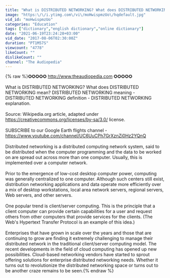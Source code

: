 ```yaml
---
title: "What is DISTRIBUTED NETWORKING? What does DISTRIBUTED NETWORKING mean?"
image: "https:\/\/i.ytimg.com\/vi\/moHwispmzUo\/hqdefault.jpg"
vid_id: "moHwispmzUo"
categories: "Education"
tags: ["dictionary","english dictionary","online dictionary"]
date: "2021-06-19T23:24:28+03:00"
vid_date: "2017-08-06T02:30:00Z"
duration: "PT1M57S"
viewcount: "4778"
likeCount: ""
dislikeCount: ""
channel: "The Audiopedia"
---
```

{% raw %}✪✪✪✪✪ <a rel="nofollow" target="blank" href="http://www.theaudiopedia.com">http://www.theaudiopedia.com</a> ✪✪✪✪✪<br /><br />What is DISTRIBUTED NETWORKING? What does DISTRIBUTED NETWORKING mean? DISTRIBUTED NETWORKING meaning - DISTRIBUTED NETWORKING definition - DISTRIBUTED NETWORKING explanation.<br /><br />Source: Wikipedia.org article, adapted under <a rel="nofollow" target="blank" href="https://creativecommons.org/licenses/by-sa/3.0/">https://creativecommons.org/licenses/by-sa/3.0/</a> license.<br /><br />SUBSCRIBE to our Google Earth flights channel - <a rel="nofollow" target="blank" href="https://www.youtube.com/channel/UC6UuCPh7GrXznZi0Hz2YQnQ">https://www.youtube.com/channel/UC6UuCPh7GrXznZi0Hz2YQnQ</a><br /><br />Distributed networking is a distributed computing network system, said to be distributed when the computer programming and the data to be worked on are spread out across more than one computer. Usually, this is implemented over a computer network.<br /><br />Prior to the emergence of low-cost desktop computer power, computing was generally centralized to one computer. Although such centers still exist, distribution networking applications and data operate more efficiently over a mix of desktop workstations, local area network servers, regional servers, Web servers, and other servers.<br /><br />One popular trend is client/server computing. This is the principle that a client computer can provide certain capabilities for a user and request others from other computers that provide services for the clients. (The Web's Hypertext Transfer Protocol is an example of this idea.)<br /><br />Enterprises that have grown in scale over the years and those that are continuing to grow are finding it extremely challenging to manage their distributed network in the traditional client/server computing model. The recent developments in the field of cloud computing has opened up new possibilities. Cloud-based networking vendors have started to sprout offering solutions for enterprise distributed networking needs. Whether it turns out to revolutionize the distributed networking space or turns out to be another craze remains to be seen.{% endraw %}
